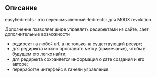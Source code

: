 ## Описание

easyRedirects - это переосмысленный Redirector для MODX revolution.

Дополнение позволяет шире управлять редиректами на сайте, дает дополнительные возможности:
 * редирект на любой url, а не только на существующий ресурс;
 * для редиректа можно проставить метку (примечание), чтобы в будущем его легко найти;
 * для редиректа сохраняется информация о дате создания и его авторе; 
 * переработан интерфейс в панели управления.